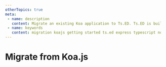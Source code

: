 ```yaml
---
otherTopics: true
meta:
 - name: description
   content: Migrate an existing Koa application to Ts.ED. Ts.ED is built on top of Express and uses TypeScript language.
 - name: keywords
   content: migration koajs getting started ts.ed express typescript node.js javascript decorators mvc class models
---
```

# Migrate from Koa.js